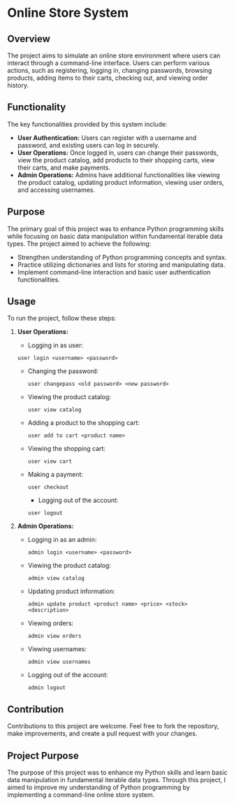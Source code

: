 # Online Store System

## Overview

The project aims to simulate an online store environment where users can interact through a command-line interface. Users can perform various actions, such as registering, logging in, changing passwords, browsing products, adding items to their carts, checking out, and viewing order history.

## Functionality

The key functionalities provided by this system include:
- **User Authentication:** Users can register with a username and password, and existing users can log in securely.
- **User Operations:** Once logged in, users can change their passwords, view the product catalog, add products to their shopping carts, view their carts, and make payments.
- **Admin Operations:** Admins have additional functionalities like viewing the product catalog, updating product information, viewing user orders, and accessing usernames.

## Purpose

The primary goal of this project was to enhance Python programming skills while focusing on basic data manipulation within fundamental iterable data types. The project aimed to achieve the following:
- Strengthen understanding of Python programming concepts and syntax.
- Practice utilizing dictionaries and lists for storing and manipulating data.
- Implement command-line interaction and basic user authentication functionalities.


## Usage

To run the project, follow these steps:

1. **User Operations:**
    - Logging in as user:
     ```
     user login <username> <password>
     ```
   - Changing the password:
     ```
     user changepass <old password> <new password>
     ```
   - Viewing the product catalog:
     ```
     user view catalog
     ```
   - Adding a product to the shopping cart:
     ```
     user add to cart <product name>
     ```
   - Viewing the shopping cart:
     ```
     user view cart
     ```
   - Making a payment:
     ```
     user checkout
     ```
     - Logging out of the account:
     ```
     user logout
     ```

2. **Admin Operations:**
   - Logging in as an admin:
     ```
     admin login <username> <password>
     ```
   - Viewing the product catalog:
     ```
     admin view catalog
     ```
   - Updating product information:
     ```
     admin update product <product name> <price> <stock> <description>
     ```
   - Viewing orders:
     ```
     admin view orders
     ```
   - Viewing usernames:
     ```
     admin view usernames
     ```
   - Logging out of the account:
     ```
     admin logout
     ```

## Contribution

Contributions to this project are welcome. Feel free to fork the repository, make improvements, and create a pull request with your changes.

## Project Purpose

The purpose of this project was to enhance my Python skills and learn basic data manipulation in fundamental iterable data types. Through this project, I aimed to improve my understanding of Python programming by implementing a command-line online store system.
